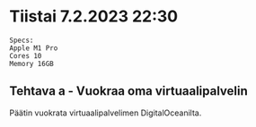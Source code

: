 # Tiistai 7.2.2023 22:30

    Specs:
    Apple M1 Pro
    Cores 10
    Memory 16GB
    
    
## Tehtava a - Vuokraa oma virtuaalipalvelin

Päätin vuokrata virtuaalipalvelimen DigitalOceanilta.

